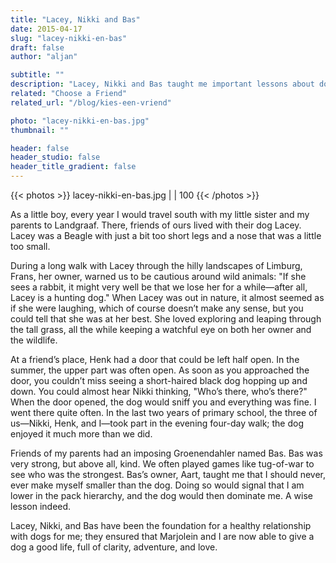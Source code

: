 ```yaml
---
title: "Lacey, Nikki and Bas"
date: 2015-04-17
slug: "lacey-nikki-en-bas"
draft: false
author: "aljan"

subtitle: ""
description: "Lacey, Nikki and Bas taught me important lessons about dogs, from hunting to respect and friendship, which form the foundation for my current relationship with dogs."
related: "Choose a Friend"
related_url: "/blog/kies-een-vriend"

photo: "lacey-nikki-en-bas.jpg"
thumbnail: ""

header: false
header_studio: false
header_title_gradient: false
---
```


{{< photos >}}
lacey-nikki-en-bas.jpg |  | 100
{{< /photos >}}

As a little boy, every year I would travel south with my little sister and my parents to Landgraaf. There, friends of ours lived with their dog Lacey. Lacey was a Beagle with just a bit too short legs and a nose that was a little too small.

During a long walk with Lacey through the hilly landscapes of Limburg, Frans, her owner, warned us to be cautious around wild animals: "If she sees a rabbit, it might very well be that we lose her for a while—after all, Lacey is a hunting dog." When Lacey was out in nature, it almost seemed as if she were laughing, which of course doesn’t make any sense, but you could tell that she was at her best. She loved exploring and leaping through the tall grass, all the while keeping a watchful eye on both her owner and the wildlife.

At a friend’s place, Henk had a door that could be left half open. In the summer, the upper part was often open. As soon as you approached the door, you couldn’t miss seeing a short-haired black dog hopping up and down. You could almost hear Nikki thinking, "Who’s there, who’s there?" When the door opened, the dog would sniff you and everything was fine. I went there quite often. In the last two years of primary school, the three of us—Nikki, Henk, and I—took part in the evening four-day walk; the dog enjoyed it much more than we did.

Friends of my parents had an imposing Groenendahler named Bas. Bas was very strong, but above all, kind. We often played games like tug-of-war to see who was the strongest. Bas’s owner, Aart, taught me that I should never, ever make myself smaller than the dog. Doing so would signal that I am lower in the pack hierarchy, and the dog would then dominate me. A wise lesson indeed.

Lacey, Nikki, and Bas have been the foundation for a healthy relationship with dogs for me; they ensured that Marjolein and I are now able to give a dog a good life, full of clarity, adventure, and love.
